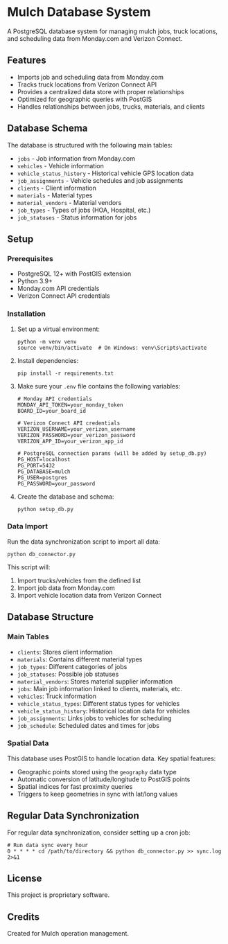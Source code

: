 # Mulch Database System

A PostgreSQL database system for managing mulch jobs, truck locations, and scheduling data from Monday.com and Verizon Connect.

## Features

- Imports job and scheduling data from Monday.com
- Tracks truck locations from Verizon Connect API
- Provides a centralized data store with proper relationships
- Optimized for geographic queries with PostGIS
- Handles relationships between jobs, trucks, materials, and clients

## Database Schema

The database is structured with the following main tables:

- `jobs` - Job information from Monday.com
- `vehicles` - Vehicle information
- `vehicle_status_history` - Historical vehicle GPS location data
- `job_assignments` - Vehicle schedules and job assignments
- `clients` - Client information
- `materials` - Material types
- `material_vendors` - Material vendors
- `job_types` - Types of jobs (HOA, Hospital, etc.)
- `job_statuses` - Status information for jobs

## Setup

### Prerequisites

- PostgreSQL 12+ with PostGIS extension
- Python 3.9+
- Monday.com API credentials
- Verizon Connect API credentials

### Installation

1. Set up a virtual environment:
   ```
   python -m venv venv
   source venv/bin/activate  # On Windows: venv\Scripts\activate
   ```

2. Install dependencies:
   ```
   pip install -r requirements.txt
   ```

3. Make sure your `.env` file contains the following variables:
   ```
   # Monday API credentials
   MONDAY_API_TOKEN=your_monday_token
   BOARD_ID=your_board_id

   # Verizon Connect API credentials
   VERIZON_USERNAME=your_verizon_username
   VERIZON_PASSWORD=your_verizon_password
   VERIZON_APP_ID=your_verizon_app_id

   # PostgreSQL connection params (will be added by setup_db.py)
   PG_HOST=localhost
   PG_PORT=5432
   PG_DATABASE=mulch
   PG_USER=postgres
   PG_PASSWORD=your_password
   ```

4. Create the database and schema:
   ```
   python setup_db.py
   ```

### Data Import

Run the data synchronization script to import all data:
```
python db_connector.py
```

This script will:
1. Import trucks/vehicles from the defined list
2. Import job data from Monday.com
3. Import vehicle location data from Verizon Connect

## Database Structure

### Main Tables

- `clients`: Stores client information
- `materials`: Contains different material types
- `job_types`: Different categories of jobs
- `job_statuses`: Possible job statuses
- `material_vendors`: Stores material supplier information
- `jobs`: Main job information linked to clients, materials, etc.
- `vehicles`: Truck information
- `vehicle_status_types`: Different status types for vehicles
- `vehicle_status_history`: Historical location data for vehicles
- `job_assignments`: Links jobs to vehicles for scheduling
- `job_schedule`: Scheduled dates and times for jobs

### Spatial Data

This database uses PostGIS to handle location data. Key spatial features:
- Geographic points stored using the `geography` data type
- Automatic conversion of latitude/longitude to PostGIS points
- Spatial indices for fast proximity queries
- Triggers to keep geometries in sync with lat/long values

## Regular Data Synchronization

For regular data synchronization, consider setting up a cron job:

```
# Run data sync every hour
0 * * * * cd /path/to/directory && python db_connector.py >> sync.log 2>&1
```

## License

This project is proprietary software.

## Credits

Created for Mulch operation management. 